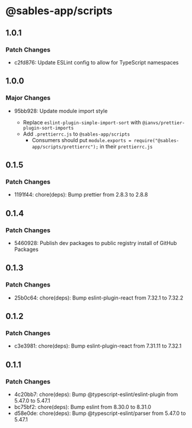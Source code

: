 # @sables-app/scripts

## 1.0.1

### Patch Changes

- c2fd876: Update ESLint config to allow for TypeScript namespaces

## 1.0.0

### Major Changes

- 95bb928: Update module import style

  - Replace `eslint-plugin-simple-import-sort` with `@ianvs/prettier-plugin-sort-imports`
  - Add `.prettierrc.js` to `@sables-app/scripts`
    - Consumers should put `module.exports = require("@sables-app/scripts/prettierrc");` in their `prettierrc.js`

## 0.1.5

### Patch Changes

- 1191f44: chore(deps): Bump prettier from 2.8.3 to 2.8.8

## 0.1.4

### Patch Changes

- 5460928: Publish dev packages to public registry install of GitHub Packages

## 0.1.3

### Patch Changes

- 25b0c64: chore(deps): Bump eslint-plugin-react from 7.32.1 to 7.32.2

## 0.1.2

### Patch Changes

- c3e3981: chore(deps): Bump eslint-plugin-react from 7.31.11 to 7.32.1

## 0.1.1

### Patch Changes

- 4c20bb7: chore(deps): Bump @typescript-eslint/eslint-plugin from 5.47.0 to 5.47.1
- bc75bf2: chore(deps): Bump eslint from 8.30.0 to 8.31.0
- d58e0de: chore(deps): Bump @typescript-eslint/parser from 5.47.0 to 5.47.1
